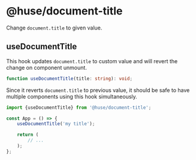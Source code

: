 # @huse/document-title

Change `document.title` to given value.

## useDocumentTitle

This hook updates `document.title` to custom value and will revert the change on component unmount.

```typescript
function useDocumentTitle(title: string): void;
```

Since it reverts `document.title` to previous value, it should be safe to have multiple components using this hook simultaneously.

```javascript
import {useDocumentTitle} from '@huse/document-title';

const App = () => {
    useDocumentTitle('my title');

    return (
        // ...
    );
};
```

